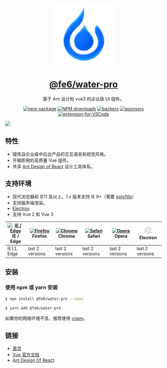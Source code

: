 <p align="center">
  <a href="https://www.antdv.com/">
    <img width="200" src="logo.png">
  </a>
</p>

<h1 align="center">
  <a href="https://www.antdv.com/" target="_blank">@fe6/water-pro</a>
</h1>

<div align="center">

基于 Ant 设计和 vue3 的企业级 UI 组件。

[![npm package](https://img.shields.io/npm/v/ant-design-vue.svg?style=flat-square)](https://www.npmjs.org/package/ant-design-vue) [![NPM downloads](http://img.shields.io/npm/dm/ant-design-vue.svg?style=flat-square)](http://www.npmtrends.com/ant-design-vue) [![backers](https://opencollective.com/ant-design-vue/backers/badge.svg)](#backers) [![sponsors](https://opencollective.com/ant-design-vue/sponsors/badge.svg)](#sponsors) [![extension-for-VSCode](https://img.shields.io/badge/extension%20for-VSCode-blue.svg?style=flat-square)](https://marketplace.visualstudio.com/items?itemName=ant-design-vue.vscode-ant-design-vue-helper)

</div>

[![](https://cdn-images-1.medium.com/max/2000/1*NIlj0-TdLMbo_hzSBP8tmg.png)](https://www.antdv.com/)

## 特性

- 提炼自企业级中后台产品的交互语言和视觉风格。
- 开箱即用的高质量 Vue 组件。
- 共享 [Ant Design of React](http://ant-design.gitee.io/docs/spec/introduce-cn) 设计工具体系。

## 支持环境

- 现代浏览器和 IE11 及以上。1.x 版本支持 IE 9+（需要 [polyfills](https://www.antdv.com/docs/vue/getting-started-cn/#兼容性)）
- 支持服务端渲染。
- [Electron](https://electronjs.org/)
- 支持 Vue 2 和 Vue 3

| [<img src="https://raw.githubusercontent.com/alrra/browser-logos/master/src/edge/edge_48x48.png" alt="IE / Edge" width="24px" height="24px" />](http://godban.github.io/browsers-support-badges/)</br>IE / Edge | [<img src="https://raw.githubusercontent.com/alrra/browser-logos/master/src/firefox/firefox_48x48.png" alt="Firefox" width="24px" height="24px" />](http://godban.github.io/browsers-support-badges/)</br>Firefox | [<img src="https://raw.githubusercontent.com/alrra/browser-logos/master/src/chrome/chrome_48x48.png" alt="Chrome" width="24px" height="24px" />](http://godban.github.io/browsers-support-badges/)</br>Chrome | [<img src="https://raw.githubusercontent.com/alrra/browser-logos/master/src/safari/safari_48x48.png" alt="Safari" width="24px" height="24px" />](http://godban.github.io/browsers-support-badges/)</br>Safari | [<img src="https://raw.githubusercontent.com/alrra/browser-logos/master/src/opera/opera_48x48.png" alt="Opera" width="24px" height="24px" />](http://godban.github.io/browsers-support-badges/)</br>Opera | [<img src="https://raw.githubusercontent.com/alrra/browser-logos/master/src/electron/electron_48x48.png" alt="Electron" width="24px" height="24px" />](http://godban.github.io/browsers-support-badges/)</br>Electron |
| --- | --- | --- | --- | --- | --- |
| IE11, Edge | last 2 versions | last 2 versions | last 2 versions | last 2 versions | last 2 versions |

## 安装

### 使用 npm 或 yarn 安装

```bash
$ npm install @fe6/water-pro --save
```

```bash
$ yarn add @fe6/water-pro
```

如果你的网络环境不佳，推荐使用 [cnpm](https://github.com/cnpm/cnpm)。

## 链接

- [首页](https://www.antdv.com/)
- [Vue 官方文档](https://cn.vuejs.org/)
- [Ant Design Of React](http://ant.design/)
